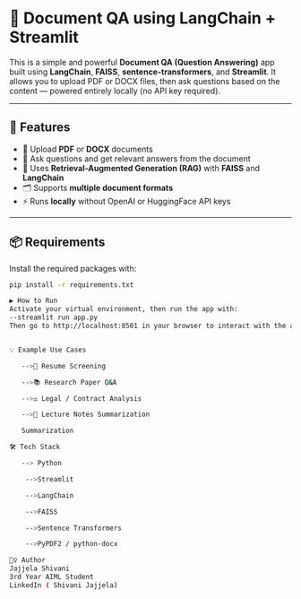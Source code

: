 # 📄 Document QA using LangChain + Streamlit

This is a simple and powerful **Document QA (Question Answering)** app built using **LangChain**, **FAISS**, **sentence-transformers**, and **Streamlit**. It allows you to upload PDF or DOCX files, then ask questions based on the content — powered entirely locally (no API key required).

---

## 🚀 Features

- 📁 Upload **PDF** or **DOCX** documents
- 🤖 Ask questions and get relevant answers from the document
- 🧠 Uses **Retrieval-Augmented Generation (RAG)** with **FAISS** and **LangChain**
- 🗂️ Supports **multiple document formats**
- ⚡ Runs **locally** without OpenAI or HuggingFace API keys

---

## 📦 Requirements

Install the required packages with:

```bash
pip install -r requirements.txt

▶️ How to Run
Activate your virtual environment, then run the app with:
--streamlit run app.py
Then go to http://localhost:8501 in your browser to interact with the app.


💡 Example Use Cases

   -->📄 Resume Screening

   -->📚 Research Paper Q&A

   -->⚖️ Legal / Contract Analysis

   -->📝 Lecture Notes Summarization

   Summarization

🛠️ Tech Stack

   --> Python

    -->Streamlit

    -->LangChain

    -->FAISS

    -->Sentence Transformers

    -->PyPDF2 / python-docx

🙋‍♀️ Author
Jajjela Shivani
3rd Year AIML Student
LinkedIn ( Shivani Jajjela)